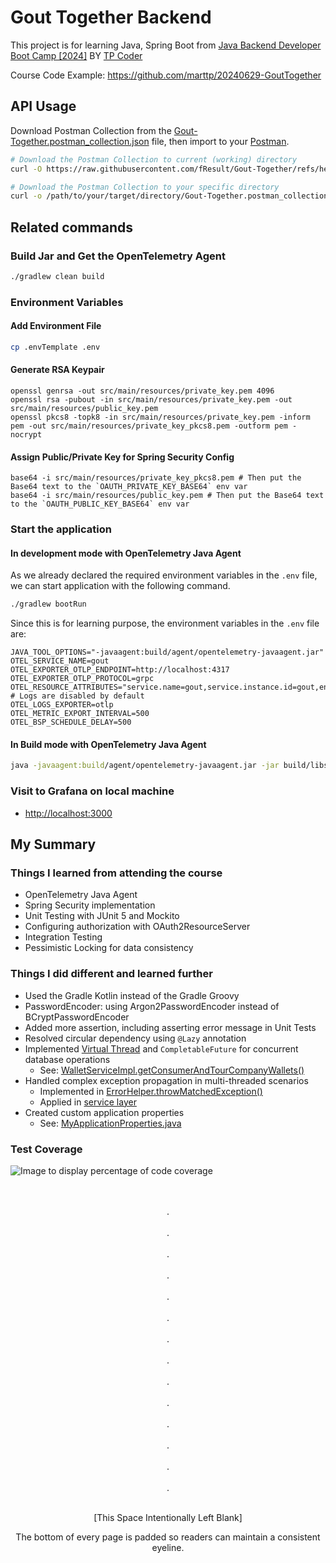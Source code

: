 # Gout Together Backend

This project is for learning Java, Spring Boot
from [Java Backend Developer Boot Camp \[2024\]](https://www.youtube.com/playlist?list=PLm3A9eDaMzukMQtdDoeOR-HbFN35vieQY)
BY [TP Coder](https://www.youtube.com/@tpcoder)

Course Code Example: <https://github.com/marttp/20240629-GoutTogether>

## API Usage

Download Postman Collection from the [Gout-Together.postman_collection.json](https://raw.githubusercontent.com/fResult/Gout-Together/refs/heads/main/Gout-Together.postman_collection.json) file, then import to your [Postman](https://www.postman.com/downloads).

```bash
# Download the Postman Collection to current (working) directory
curl -O https://raw.githubusercontent.com/fResult/Gout-Together/refs/heads/main/Gout-Together.postman_collection.json

# Download the Postman Collection to your specific directory
curl -o /path/to/your/target/directory/Gout-Together.postman_collection.json https://raw.githubusercontent.com/fResult/Gout-Together/refs/heads/main/Gout-Together.postman_collection.json
```

## Related commands

### Build Jar and Get the OpenTelemetry Agent

```bash
./gradlew clean build
```

### Environment Variables

#### Add Environment File

```bash
cp .envTemplate .env
```

#### Generate RSA Keypair

```shell
openssl genrsa -out src/main/resources/private_key.pem 4096
openssl rsa -pubout -in src/main/resources/private_key.pem -out src/main/resources/public_key.pem
openssl pkcs8 -topk8 -in src/main/resources/private_key.pem -inform pem -out src/main/resources/private_key_pkcs8.pem -outform pem -nocrypt
```

#### Assign Public/Private Key for Spring Security Config

```shell
base64 -i src/main/resources/private_key_pkcs8.pem # Then put the Base64 text to the `OAUTH_PRIVATE_KEY_BASE64` env var
base64 -i src/main/resources/public_key.pem # Then put the Base64 text to the `OAUTH_PUBLIC_KEY_BASE64` env var
```

### Start the application

#### In development mode with OpenTelemetry Java Agent

As we already declared the required environment variables in the `.env` file, we can start application with the
following
command.

```bash
./gradlew bootRun
```

Since this is for learning purpose, the environment variables in the `.env` file are:

```env
JAVA_TOOL_OPTIONS="-javaagent:build/agent/opentelemetry-javaagent.jar"
OTEL_SERVICE_NAME=gout
OTEL_EXPORTER_OTLP_ENDPOINT=http://localhost:4317
OTEL_EXPORTER_OTLP_PROTOCOL=grpc
OTEL_RESOURCE_ATTRIBUTES="service.name=gout,service.instance.id=gout,env=dev"
# Logs are disabled by default
OTEL_LOGS_EXPORTER=otlp
OTEL_METRIC_EXPORT_INTERVAL=500
OTEL_BSP_SCHEDULE_DELAY=500

```

#### In Build mode with OpenTelemetry Java Agent

```bash
java -javaagent:build/agent/opentelemetry-javaagent.jar -jar build/libs/app.jar
```

### Visit to Grafana on local machine

- <http://localhost:3000>

## My Summary

### Things I learned from attending the course

- OpenTelemetry Java Agent
- Spring Security implementation
- Unit Testing with JUnit 5 and Mockito
- Configuring authorization with OAuth2ResourceServer
- Integration Testing
- Pessimistic Locking for data consistency

### Things I did different and learned further

- Used the Gradle Kotlin instead of the Gradle Groovy
- PasswordEncoder: using Argon2PasswordEncoder instead of BCryptPasswordEncoder
- Added more assertion, including asserting error message in Unit Tests
- Resolved circular dependency using `@Lazy` annotation
- Implemented [Virtual Thread](https://docs.oracle.com/en/java/javase/21/core/virtual-threads.html) and `CompletableFuture` for concurrent database operations
  - See: [WalletServiceImpl.getConsumerAndTourCompanyWallets()](https://github.com/fResult/Gout-Together/blob/f4ef3ffebc4bee2ad9919b78996cfa1c659e484f/src/main/java/dev/fResult/goutTogether/wallets/services/WalletServiceImpl.java#L202-L224)
- Handled complex exception propagation in multi-threaded scenarios
    - Implemented in [ErrorHelper.throwMatchedException()](https://github.com/fResult/Gout-Together/blob/f4ef3ffebc4bee2ad9919b78996cfa1c659e484f/src/main/java/dev/fResult/goutTogether/common/helpers/ErrorHelper.java#L24-L38)
    - Applied in [service layer](https://github.com/fResult/Gout-Together/blob/f4ef3ffebc4bee2ad9919b78996cfa1c659e484f/src/main/java/dev/fResult/goutTogether/wallets/services/WalletServiceImpl.java#L225-L227)
- Created custom application properties
  - See: [MyApplicationProperties.java](https://github.com/fResult/Gout-Together/blob/f4ef3ffebc4bee2ad9919b78996cfa1c659e484f/src/main/java/dev/fResult/goutTogether/common/configs/MyApplicationProperties.java)

### Test Coverage
![Image to display percentage of code coverage](https://github.com/user-attachments/assets/ef5c0b2d-3fd4-4af7-804d-7819b5c4b1b8)

<footer>
  <div align=center>
    <br><br>.<br><br>.<br><br>.<br><br>.<br><br>.<br><br>.<br><br>.<br><br>.<br><br>.<br><br>.<br><br>.<br><br>.<br><br>.<br><br>.<br><br>
  </div>

  <p align=center>
    [This Space Intentionally Left Blank]
  </p>

  <p align=center>
    The bottom of every page is padded so readers can maintain a consistent eyeline.
  </p>
</footer>
